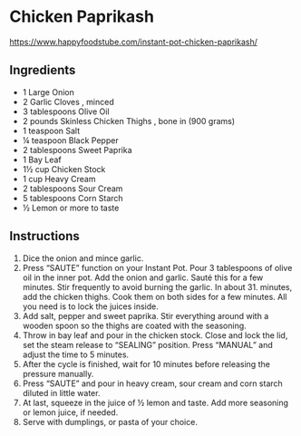 # Chicken Paprikash

<https://www.happyfoodstube.com/instant-pot-chicken-paprikash/>

## Ingredients

* 1 Large Onion
* 2 Garlic Cloves , minced
* 3 tablespoons Olive Oil
* 2 pounds Skinless Chicken Thighs , bone in (900 grams)
* 1 teaspoon Salt
* ¼ teaspoon Black Pepper
* 2 tablespoons Sweet Paprika
* 1 Bay Leaf
* 1½ cup Chicken Stock
* 1 cup Heavy Cream
* 2 tablespoons Sour Cream
* 5 tablespoons Corn Starch
* ½ Lemon or more to taste

## Instructions

1. Dice the onion and mince garlic.
2. Press “SAUTE” function on your Instant Pot. Pour 3 tablespoons of olive oil in the inner pot. Add the onion and garlic. Sauté this for a few minutes. Stir frequently to avoid burning the garlic. In about 31. minutes, add the chicken thighs. Cook them on both sides for a few minutes. All you need is to lock the juices inside.
3. Add salt, pepper and sweet paprika. Stir everything around with a wooden spoon so the thighs are coated with the seasoning.
4. Throw in bay leaf and pour in the chicken stock. Close and lock the lid, set the steam release to “SEALING” position. Press “MANUAL” and adjust the time to 5 minutes.
5. After the cycle is finished, wait for 10 minutes before releasing the pressure manually.
6. Press “SAUTE” and pour in heavy cream, sour cream and corn starch diluted in little water.
7. At last, squeeze in the juice of ½ lemon and taste. Add more seasoning or lemon juice, if needed.
8. Serve with dumplings, or pasta of your choice.
